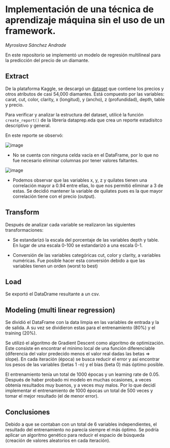 # **Implementación de una técnica de aprendizaje máquina sin el uso de un framework.**

_Myroslava Sánchez Andrade_

En este repositorio se implementó un modelo de regresión multilineal para la predicción del precio de un diamante.

## Extract

De la plataforma Kaggle, se descargó un [dataset](https://www.kaggle.com/datasets/shivam2503/diamonds) que contiene los precios y otros atributos de casi 54,000 diamantes. Está compuesto por las variables: carat, cut, color, clarity, x (longitud), y (ancho), z (profundidad), depth, table y precio.

Para verificar y analizar la estructura del dataset, utilicé la función `create_report()` de la librería dataprep.eda que crea un reporte estadísitco descriptivo y general.

En este reporte se observó:

![image](https://user-images.githubusercontent.com/67491368/186533179-f0bc7fa0-6309-4468-9a7c-dc9b9601ddd2.png)
- No se cuenta con ninguna celda vacía en el DataFrame, por lo que no fue necesario eliminar columnas por tener valores faltantes.

![image](https://user-images.githubusercontent.com/67491368/186533368-7600fa53-3400-4bc5-824a-93d23204d127.png)
- Podemos observar que las variables x, y, z y quilates tienen una correlación mayor a 0.94 entre ellas, lo que nos permitió eliminar a 3 de estas. Se decidió mantener la variable de quilates pues es la que mayor correlación tiene con el precio (output).

## Transform

Después de analizar cada variable se realizaron las siguientes transformaciones:

- Se estandarizó la escala del porcentaje de las variables depth y table. En lugar de una escala 0-100 se estandarizó a una escala 0-1.

- Conversión de las variables categóricas cut, color y clarity, a variables numéricas. Fue posible hacer esta conversión debido a que las variables tienen un orden (worst to best)

## Load

Se exportó el DataDrame resultante a un csv.

## Modeling (multi linear regression)

Se dividió el DataFrame con la data limpia en las variables de entrada y la de salida. A su vez se dividieron estas para el entrenamiento (80%) y el training (20%).

Se utilizó el algoritmo de Gradient Descent como algoritmo de optimización. Este consiste en encontrar el minimo local de una función diferenciable (diferencia del valor predecido menos el valor real dadas las betas => slope). En cada iteración (época) se busca reducir el error y así encontrar los pesos de las variables (betas 1 -n) y el bias (beta 0) más óptimo posible.

El entrenamiento tenía un total de 1000 épocas y un learning rate de 0.05. Después de haber probado mi modelo en muchas ocasiones, a veces obtenía resultados muy buenos, y a veces muy malos. Por lo que decidí implementar el entrenamiento de 1000 épocas un total de 500 veces y tomar el mejor resultado (el de menor error).

## Conclusiones

Debido a que se contaban con un total de 6 variables independientes, el resultado del entrenamiento no parecía siempre el más óptimo. Se podría aplicar un algoritmo genético para reducir el espacio de búsqueda (creación de valores aleatorios en cada iteración).
